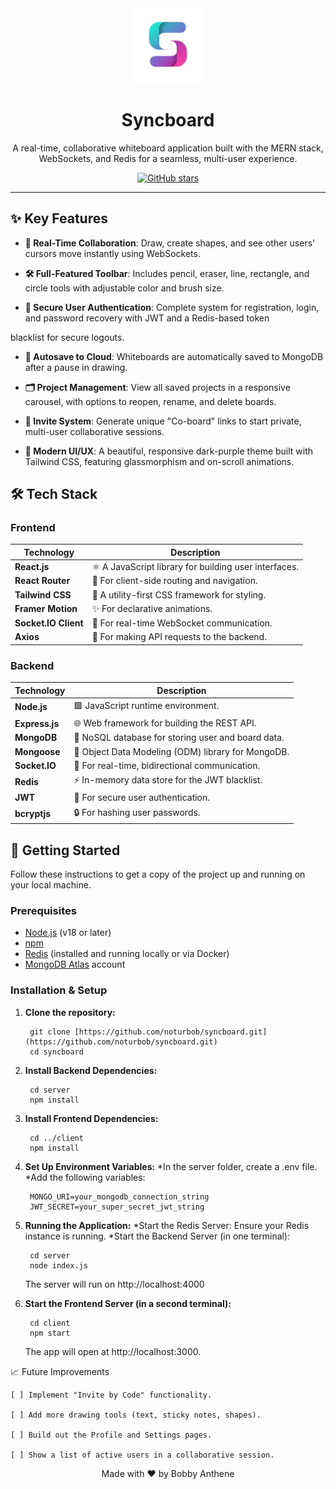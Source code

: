 <div align="center">
  <img src="./client//public/syncboard-nav.png" alt="Syncboard Logo" width="120px" />
  <h1>Syncboard</h1>
  <p>
    A real-time, collaborative whiteboard application built with the MERN stack, WebSockets, and Redis for a seamless, multi-user experience.
  </p>
  
  <p>
    <a href="https://github.com/noturbob/syncboard"><img src="https://img.shields.io/github/stars/your-username/syncboard?style=social" alt="GitHub stars"></a>
  </p>
</div>

---

## ✨ Key Features

- **🎨 Real-Time Collaboration**: Draw, create shapes, and see other users' cursors move instantly using WebSockets.

- **🛠️ Full-Featured Toolbar**: Includes pencil, eraser, line, rectangle, and circle tools with adjustable color and brush size.

- **🔐 Secure User Authentication**: Complete system for registration, login, and password recovery with JWT and a Redis-based token 

blacklist for secure logouts.

- **💾 Autosave to Cloud**: Whiteboards are automatically saved to MongoDB after a pause in drawing.

- **🗂️ Project Management**: View all saved projects in a responsive carousel, with options to reopen, rename, and delete boards.

- **🔗 Invite System**: Generate unique "Co-board" links to start private, multi-user collaborative sessions.

- **🌙 Modern UI/UX**: A beautiful, responsive dark-purple theme built with Tailwind CSS, featuring glassmorphism and on-scroll animations.

## 🛠️ Tech Stack

### **Frontend**
| Technology | Description |
|------------|-------------|
| **React.js** | ⚛️ A JavaScript library for building user interfaces. |
| **React Router** | 🚦 For client-side routing and navigation. |
| **Tailwind CSS** | 🎨 A utility-first CSS framework for styling. |
| **Framer Motion**| ✨ For declarative animations. |
| **Socket.IO Client** | 🔌 For real-time WebSocket communication. |
| **Axios** | 📡 For making API requests to the backend. |

### **Backend**
| Technology | Description |
|------------|-------------|
| **Node.js** | 🟩 JavaScript runtime environment. |
| **Express.js** | 🌐 Web framework for building the REST API. |
| **MongoDB** | 🍃 NoSQL database for storing user and board data. |
| **Mongoose** | 🔗 Object Data Modeling (ODM) library for MongoDB. |
| **Socket.IO** | 🔌 For real-time, bidirectional communication. |
| **Redis** | ⚡ In-memory data store for the JWT blacklist. |
| **JWT** | 🔑 For secure user authentication. |
| **bcryptjs** | 🔒 For hashing user passwords. |

## 🚀 Getting Started

Follow these instructions to get a copy of the project up and running on your local machine.

### Prerequisites

- [Node.js](https://nodejs.org/) (v18 or later)
- [npm](https://www.npmjs.com/)
- [Redis](https://redis.io/) (installed and running locally or via Docker)
- [MongoDB Atlas](https://www.mongodb.com/cloud/atlas) account

### Installation & Setup

1. **Clone the repository:**

        git clone [https://github.com/noturbob/syncboard.git](https://github.com/noturbob/syncboard.git)
        cd syncboard

2. **Install Backend Dependencies:**
        
        cd server
        npm install

3. **Install Frontend Dependencies:**
    
        cd ../client
        npm install

4. **Set Up Environment Variables:**
    *In the server folder, create a .env file.
    *Add the following variables:

        MONGO_URI=your_mongodb_connection_string
        JWT_SECRET=your_super_secret_jwt_string

5. **Running the Application:**
    *Start the Redis Server: Ensure your Redis instance is running.
    *Start the Backend Server (in one terminal):

        cd server
        node index.js

    The server will run on http://localhost:4000

6. **Start the Frontend Server (in a second terminal):**

        cd client
        npm start
    
    The app will open at http://localhost:3000.

📈 Future Improvements

    [ ] Implement "Invite by Code" functionality.

    [ ] Add more drawing tools (text, sticky notes, shapes).

    [ ] Build out the Profile and Settings pages.

    [ ] Show a list of active users in a collaborative session.

<div align="center">
Made with ❤️ by Bobby Anthene
</div>